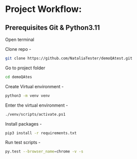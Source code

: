 # Project Workflow:
## Prerequisites Git & Python3.11


Open terminal

Clone repo - 
```bash
git clone https://github.com/NataliaTester/demoQAtest.git
```

Go to project folder
```bash
cd demoQAtes
```

Create Virtual environment - 
```bash
python3 -m venv venv
```

Enter the virtual environment - 
```bash
./venv/scripts/activate.ps1
```

Install packages - 
```bash
pip3 install -r requirements.txt
```

Run test scripts - 
```bash
py.test --browser_name=chrome -v -s
```